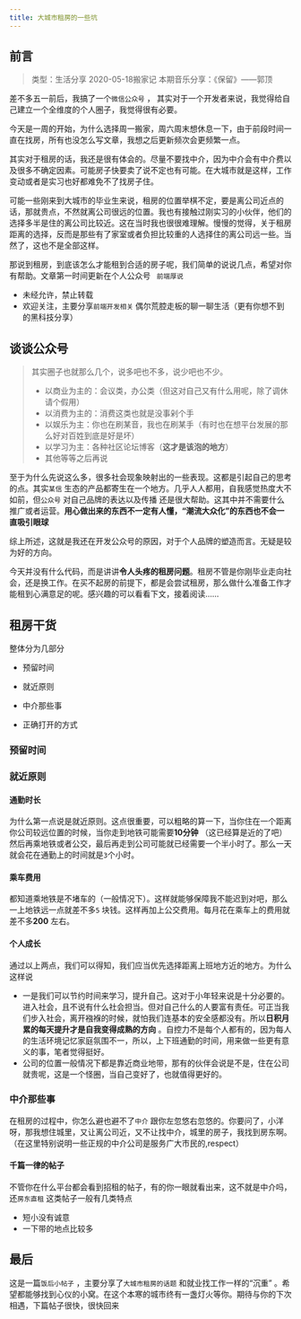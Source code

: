 ```yaml
---
title: 大城市租房的一些坑
---
```




## 前言

> 类型：生活分享
> 2020-05-18搬家记
> 本期音乐分享：《保留》——郭顶

差不多五一前后，我搞了一个`微信公众号` ， 其实对于一个开发者来说，我觉得给自己建立一个全维度的个人圈子，我觉得很有必要。

今天是一周的开始，为什么选择周一搬家，周六周末想休息一下，由于前段时间一直在找房，所有也没怎么写文章，我想之后更新频次会更频繁一点。

其实对于租房的话，我还是很有体会的。尽量不要找中介，因为中介会有中介费以及很多不确定因素。可能房子快要卖了说不定也有可能。在大城市就是这样，工作变动或者是实习也好都难免不了找房子住。

可能一些刚来到大城市的毕业生来说，租房的位置举棋不定，要是离公司近点的话，那就贵点，不然就离公司很远的位置。我也有接触过刚实习的小伙伴，他们的选择多半是住的离公司比较近。这在当时我也很很难理解。慢慢的觉得，关于租房距离的选择，反而是那些有了家室或者负担比较重的人选择住的离公司远一些。当然了，这也不是全部这样。

那说到租房，到底该怎么才能租到合适的房子呢，我们简单的说说几点，希望对你有帮助。文章第一时间更新在个人公众号 ` 前端厚说` 

- 未经允许，禁止转载
- 欢迎关注，主要分享`前端开发相关` 偶尔荒腔走板的聊一聊生活（更有你想不到的黑科技分享）

## 谈谈公众号

> 其实圈子也就那么几个，说多吧也不多，说少吧也不少。
>
> - 以商业为主的：会议类，办公类（但这对自己又有什么用呢，除了调休请个假用）
> - 以消费为主的：消费这类也就是没事剁个手
> - 以娱乐为主：你也在刷某音，我也在刷某手（有时也在想平台发展的那么好对百姓到底是好是坏）
> - 以学习为主：各种社区论坛博客（**这才是该泡的地方**）
> - 其他等等之后再说

至于为什么先说这么多，很多社会现象映射出的一些表现。这都是引起自己的思考的点。其实`某信` 生态的产品都寄生在一个地方。几乎人人都用，自我感觉热度大不如前，但`公众号` 对自己品牌的表达以及传播 还是很大帮助。这其中并不需要什么推广或者运营。**用心做出来的东西不一定有人懂，“潮流大众化”的东西也不会一直吸引眼球**

综上所述，这就是我还在开发公众号的原因，对于个人品牌的塑造而言。无疑是较为好的方向。

今天并没有什么代码，而是讲讲**令人头疼的租房问题**。租房不管是你刚毕业走向社会，还是换工作。在买不起房的前提下，都是会尝试租房，那么做什么准备工作才能租到心满意足的呢。感兴趣的可以看看下文，接着阅读……

## 租房干货

整体分为几部分

- 预留时间

- 就近原则
- 中介那些事
- 正确打开的方式

### 预留时间



### 就近原则

#### 通勤时长

为什么第一点说是就近原则。这点很重要，可以粗略的算一下，当你住在一个距离你公司较远位置的时候，当你走到地铁可能需要**10分钟** （这已经算是近的了吧）然后再乘地铁或者公交，最后再走到公司可能就已经需要一个半小时了。那么一天就会花在通勤上的时间就是`3`个小时。

#### 乘车费用

都知道乘地铁是不堵车的（一般情况下）。这样就能够保障我不能迟到对吧，那么一上地铁远一点就差不多`5` 块钱。这样再加上公交费用。每月花在乘车上的费用就差不多**200** 左右。

#### 个人成长

通过以上两点，我们可以得知，我们应当优先选择距离上班地方近的地方。为什么这样说

- 一是我们可以节约时间来学习，提升自己。这对于小年轻来说是十分必要的。进入社会，且不说有什么社会担当。但对自己什么的人要富有责任。可正当我们步入社会，离开襁褓的时候，就怕我们连基本的安全感都没有。所以**日积月累的每天提升才是自我变得成熟的方向** 。自控力不是每个人都有的，因为每人 的生活环境记忆家庭氛围不一，所以，上下班通勤的时间，用来做一些更有意义的事，笔者觉得挺好。
- 公司的位置一般情况下都是靠近商业地带，那有的伙伴会说是不是，住在公司就贵呢，这是一个怪圈，当自己变好了，也就值得更好的。

### 中介那些事

在租房的过程中，你怎么避也避不了`中介` 跟你左忽悠右忽悠的。你要问了，小洋呀，那我想住城里，又让离公司近，又不让找中介，城里的房子，我找到房东啊。（在这里特别说明一些正规的中介公司是服务广大市民的,respect）

####  千篇一律的帖子

不管你在什么平台都会看到招租的帖子，有的你一眼就看出来，这不就是中介吗，还`房东直租` 这类帖子一般有几类特点

- 短小没有诚意
- 一下带的地点比较多



##  最后

这是一篇`饭后小帖子` ，主要分享了`大城市租房的话题` 和就业找工作一样的“沉重” 。希望都能够找到心仪的小窝。在这个本寒的城市终有一盏灯火等你。期待与你的下次相遇，下篇帖子很快，很快回来



